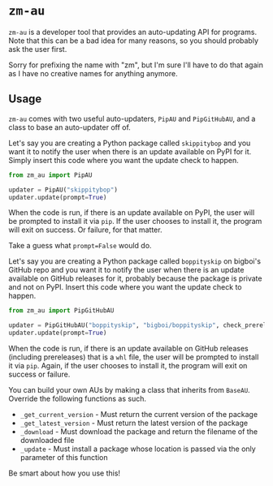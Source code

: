 # `zm-au`

`zm-au` is a developer tool that provides an auto-updating API for programs. Note that this can be a bad idea for many reasons, so you should probably ask the user first.

Sorry for prefixing the name with "zm", but I'm sure I'll have to do that again as I have no creative names for anything anymore.

## Usage

`zm-au` comes with two useful auto-updaters, `PipAU` and `PipGitHubAU`, and a class to base an auto-updater off of.

Let's say you are creating a Python package called `skippitybop` and you want it to notify the user when there is an update available on PyPI for it. Simply insert this code where you want the update check to happen.

```python
from zm_au import PipAU

updater = PipAU("skippitybop")
updater.update(prompt=True)
```

When the code is run, if there is an update available on PyPI, the user will be prompted to install it via `pip`. If the user chooses to install it, the program will exit on success. Or failure, for that matter.

Take a guess what `prompt=False` would do.

Let's say you are creating a Python package called `boppityskip` on bigboi's GitHub repo and you want it to notify the user when there is an update available on GitHub releases for it, probably because the package is private and not on PyPI. Insert this code where you want the update check to happen.

```python
from zm_au import PipGitHubAU

updater = PipGitHubAU("boppityskip", "bigboi/boppityskip", check_prerelease=True, dist="whl")
updater.update(prompt=True)
```

When the code is run, if there is an update available on GitHub releases (including prereleases) that is a `whl` file, the user will be prompted to install it via `pip`. Again, if the user chooses to install it, the program will exit on success or failure.

You can build your own AUs by making a class that inherits from `BaseAU`. Override the following functions as such.

- `_get_current_version` - Must return the current version of the package
- `_get_latest_version` - Must return the latest version of the package
- `_download` - Must download the package and return the filename of the downloaded file
- `_update` - Must install a package whose location is passed via the only parameter of this function

Be smart about how you use this!
